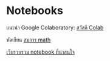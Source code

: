# Notebooks

แนะนำ Google Colaboratory: [สวัสดี Colab](https://colab.research.google.com/drive/1d2Tv-HgupngWDGKFHE9zYTPLBff-oX7F)

หัดเขียน [สมการ math](https://colab.research.google.com/drive/1KUaflYOOAi2Hot1PdDjaZ-FiUpNAi3kl)

[เว็บรวบรวม notebook ที่น่าสนใจ](https://github.com/jupyter/jupyter/wiki/A-gallery-of-interesting-Jupyter-Notebooks)
